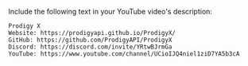 Include the following text in your YouTube video's description:
```
Prodigy X
Website: https://prodigyapi.github.io/ProdigyX/
GitHub: https://github.com/ProdigyAPI/ProdigyX
Discord: https://discord.com/invite/YRtwBJrmGa
YouTube: https://www.youtube.com/channel/UCioIJQ4niel1ziD7YA5b3cA
```

